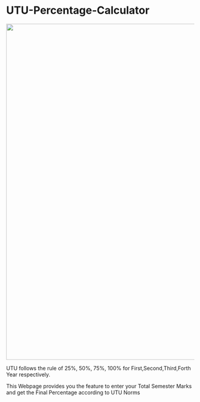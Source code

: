# UTU-Percentage-Calculator

<img width="900" src="https://i.ibb.co/NWDygvb/utu.jpg"/>


 UTU follows the rule of 25%, 50%, 75%, 100% for First,Second,Third,Forth Year respectively. 
 
 This Webpage provides you the feature to enter your Total Semester Marks and get the Final Percentage according to UTU Norms
